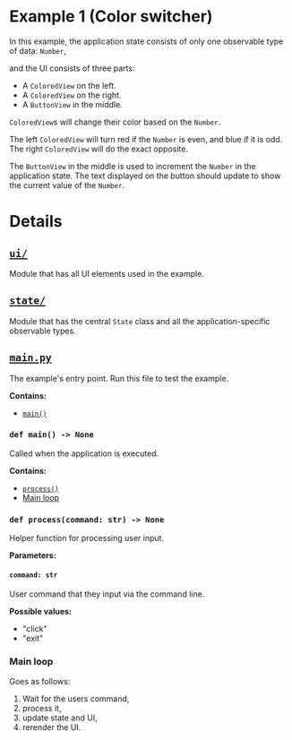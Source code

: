 # Example 1 (Color switcher)

In this example, the application state consists of only one observable type of data: `Number`,

and the UI consists of three parts:
* A `ColoredView` on the left.
* A `ColoredView` on the right.
* A `ButtonView` in the middle.

`ColoredView`s will change their color based on the `Number`.


The left `ColoredView` will turn red if the `Number` is even, and blue if it is odd.
The right `ColoredView` will do the exact opposite.

The `ButtonView` in the middle is used to increment the `Number` in the application state. The text displayed on the button should update to show the current value of the `Number`.

# Details

## [`ui/`](ui)
Module that has all UI elements used in the example.

## [`state/`](../state)
Module that has the central `State` class and all the application-specific observable types.

## [`main.py`](main.py)
The example's entry point. Run this file to test the example.

**Contains:**
* [`main()`](#def-main---none)

### `def main() -> None`
Called when the application is executed.

**Contains:**
* [`process()`](#def-processcommand-str---none)
* [Main loop](#main-loop)

### `def process(command: str) -> None`
Helper function for processing user input.

**Parameters:**

#### `command: str` 
User command that they input via the command line.

**Possible values:**
* "click"
* "exit"

### Main loop
Goes as follows:
1. Wait for the users command,
2. process it,
3. update state and UI,
4. rerender the UI.
